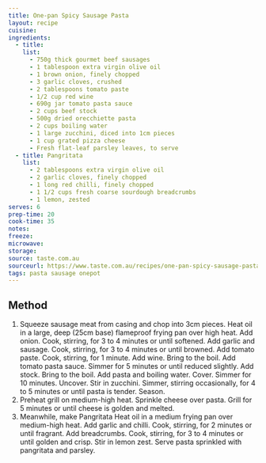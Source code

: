 ```yaml
---
title: One-pan Spicy Sausage Pasta
layout: recipe
cuisine: 
ingredients:
  - title: 
    list:
      - 750g thick gourmet beef sausages
      - 1 tablespoon extra virgin olive oil
      - 1 brown onion, finely chopped
      - 3 garlic cloves, crushed
      - 2 tablespoons tomato paste
      - 1/2 cup red wine
      - 690g jar tomato pasta sauce
      - 2 cups beef stock
      - 500g dried orecchiette pasta
      - 2 cups boiling water
      - 1 large zucchini, diced into 1cm pieces
      - 1 cup grated pizza cheese
      - Fresh flat-leaf parsley leaves, to serve
  - title: Pangritata
    list:
      - 2 tablespoons extra virgin olive oil
      - 2 garlic cloves, finely chopped
      - 1 long red chilli, finely chopped
      - 1 1/2 cups fresh coarse sourdough breadcrumbs
      - 1 lemon, zested
serves: 6
prep-time: 20
cook-time: 35
notes: 
freeze: 
microwave: 
storage: 
source: taste.com.au
sourceurl: https://www.taste.com.au/recipes/one-pan-spicy-sausage-pasta/06ovtay8
tags: pasta sausage onepot
---
```


## Method
1. Squeeze sausage meat from casing and chop into 3cm pieces. Heat oil in a large, deep (25cm base) flameproof frying pan over high heat. Add onion. Cook, stirring, for 3 to 4 minutes or until softened. Add garlic and sausage. Cook, stirring, for 3 to 4 minutes or until browned. Add tomato paste. Cook, stirring, for 1 minute. Add wine. Bring to the boil. Add tomato pasta sauce. Simmer for 5 minutes or until reduced slightly. Add stock. Bring to the boil. Add pasta and boiling water. Cover. Simmer for 10 minutes. Uncover. Stir in zucchini. Simmer, stirring occasionally, for 4 to 5 minutes or until pasta is tender. Season.
2. Preheat grill on medium-high heat. Sprinkle cheese over pasta. Grill for 5 minutes or until cheese is golden and melted.
3. Meanwhile, make Pangritata Heat oil in a medium frying pan over medium-high heat. Add garlic and chilli. Cook, stirring, for 2 minutes or until fragrant. Add breadcrumbs. Cook, stirring, for 3 to 4 minutes or until golden and crisp. Stir in lemon zest. Serve pasta sprinkled with pangritata and parsley.